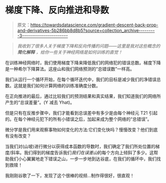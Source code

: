 # 梯度下降、反向推进和导数

> 原文：<https://towardsdatascience.com/gradient-descent-back-prop-and-derivatives-5b286bb8d8b5?source=collection_archive---------3----------------------->

> *我收到了很多人关于梯度下降和反向传播的问题——这里是我对这些概念的* ***简化解释*** *，给你一些关于神经网络是如何训练的直觉！*

在训练神经网络时，我们使用梯度下降来降低我们的网络犯的错误总数。梯度下降是一种希尔下降算法。这座山和我们网络预测的“总错误数”一样高。

我们从运行一个循环开始，在每个循环迭代中，我们的目标是减少我们的净错误总数。这就是我们如何计算网络的训练准确度分数。

在正向推进的最后，通过比较我们的预测结果和真实结果，我们知道我们的网络所产生的“总误差量”。(Y 减去 Yhat)。

但是只有在反推步骤中，我们才能看到总误差中有多少是由每个神经元 T21 引起的。在每个神经元犯下的所有小错误之后，加起来成为整个网络的“总错误”。

微分学是我们用来观察事物如何变化的方法:它们变化快吗？慢慢改变？他们到底有没有改变？

当我们对(山坡)进行微分以获得成本函数的导数时，我们确定了我们所处位置的梯度/斜率。我们得到的梯度告诉我们*我们在误差山*的每个方向上倾斜了多少。这帮助我们小心翼翼地走下错误之山，一步一步地到达谷底，在我们的循环中，我们找到救赎！

我刚刚谷歌了一下，发现了这个很棒的视频…制作得很好，很直观！
